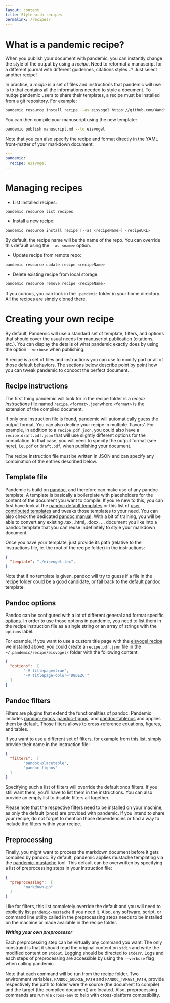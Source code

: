 ```yaml
---
layout: content
title: Style with recipes
permalink: /recipes/
---
```


# What is a pandemic recipe?

When you publish your document with pandemic, you can instantly change the  style of the output by using a _recipe_. Need to reformat a manuscript for a different journal with different guidelines, citations styles ..? Just select another recipe!

In practice, a _recipe_ is a set of files and instructions that pandemic will use is to that contains all the informations needed to style a document. To nudge pandemic users to share their templates, a recipe must be installed from a git repository. For example:

```bash
pandemic resource install recipe --as eisvogel https://github.com/Wandmalfarbe/pandoc-latex-template
```

You can then compile your manuscript using the new template:

```bash
pandemic publish manuscript.md --to eisvogel
```

Note that you can also specify the recipe and format directly in the YAML front-matter of your markdown document:

```yaml
---
pandemic:
  recipe: eisvogel
---
```

# Managing recipes

- List installed recipes:

```bash
pandemic resource list recipes
```

- Install a new recipe:

```bash
pandemic resource install recipe [--as <recipeName>] <recipeURL>
```

By default, the recipe name will be the name of the repo. You can override this default using the `--as <name>` option.

- Update recipe from remote repo:

```bash
pandemic resource update recipe <recipeName>
```

- Delete existing recipe from local storage:

```bash
pandemic resource remove recipe <recipeName>
```

If you curious, you can look in the `.pandemic` folder in your home directory. All the recipes are simply cloned there.

# Creating your own recipe

By default, Pandemic will use a standard set of template, filters, and options that should cover the usual needs for manuscript publication (citations, etc.). You can display the details of what pandemic exactly does by using the option `--verbose` when publishing.

A recipe is a set of files and instructions you can use to modify part or all of those default behaviors. The sections below describe point by point how you can tweak pandemic to concoct the perfect document.

## Recipe instructions

The first thing pandemic will look for in the recipe folder is a _recipe instructions_ file named `recipe.<format>.json`where `<format>` is the extension of the compiled document.

If only one instruction file is found, pandemic will automatically guess the output format. You can also decline your recipe in multiple 'flavors'. For example, in addition to a `recipe.pdf.json`, you could also have a `recipe.draft.pdf.json` that will use slightly different options for the compilation. In that case, you will need to specify the output format (see [here]({{site.baseurl}}/tutorial/#output-format)), i.e. `pdf` or `draft.pdf`, when publishing your document.

The recipe instruction file must be written in JSON and can specify any combination of the entries described below.

## Template file

Pandemic is build on [pandoc](https://pandoc.org), and therefore can make use of any pandoc template.
A template is basically a boilerplate with placeholders for the content of the document you want to compile.
If you're new to this, you can first have look at the [pandoc default templates](https://github.com/jgm/pandoc-templates) or this list of [user contributed templates](https://github.com/jgm/pandoc-templates) and tweaks those templates to your need.
You can also check the dedicated [pandoc manual](https://pandoc.org/MANUAL.html#templates).
With a bit of training, you will be able to convert any existing .tex, .html, .docx, ... document you like into a pandoc template that you can reuse indefinitely to style your markdown document.

Once you have your template, just provide its path (relative to the instructions file, ie. the root of the recipe folder) in the instructions:

```json
{
  "template": "./eisvogel.tex",
}
```

Note that if no template is given, pandoc will try to guess if a file in the recipe folder could be a good candidate, or fall back to the default pandoc template.



## Pandoc options

Pandoc can be configured with a lot of different general and format specific [options](https://pandoc.org/MANUAL.html#options). In order to use those options in pandemic, you need to list them in the recipe instruction file as a single string or an array of strings with the `options` label.

For example, if you want to use a custom title page with the [eisvogel recipe](https://github.com/Wandmalfarbe/pandoc-latex-template) we installed above, you could create a `recipe.pdf.json` file in the `~/.pandemic/recipe/eisvogel/` folder with the following content:

```json
{
  "options":  [
        "-V titlepage=true",
        "-V titlepage-color='D8DE2C'"
  ]
}
```

## Pandoc filters

Filters are plugins that extend the functionalities of pandoc. Pandemic includes [pandoc-eqnos](https://github.com/tomduck/pandoc-eqnos), [pandoc-fignos](https://github.com/tomduck/pandoc-fignos), and [pandoc-tablenos](https://github.com/tomduck/pandoc-tablenos) and applies them by default. Those filters allows to cross-reference equations, figures, and tables.

If you want to use a different set of filters, for example from [this list](https://github.com/jgm/pandoc/wiki/Pandoc-Filters), simply provide their name in the instruction file:

```json
{
  "filters":  [
        "pandoc-placetable",
        "pandoc-fignos"
  ]
}
```

Specifying such a list of filters will override the default xnos filters. If you still want them, you'll have to list them in the instructions. You can also provide an empty list to disable filters all together.

Please note that the respective filters need to be installed on your machine, as only the default (xnos) are provided with pandemic. If you intend to share your recipe, do not forget to mention those dependencies or find a way to include the filters within your recipe.

## Preprocessing

Finally, you might want to process the markdown document before it gets compiled by pandoc. By default, pandemic applies mustache templating via the [pandemic-mustache](https://www.npmjs.com/package/pandemic-mustache) tool.
This default can be overwritten by specifying a list of preprocessing steps in your instruction file:

```json
{
  "preprocessing":  [
        "markdown-pp"
  ]
}
```

Like for filters, this list completely override the default and you will need to explicitly list `pandemic-mustache` if you need it. Also, any software, script, or command line utility called in the preprocessing steps needs to be installed on the machine or made available in the recipe folder.

**_Writing your own preprocessor_**

Each preprocessing step can be virtually any command you want. The only constraint is that it should read the original content on `stdin` and write the modified content on `stdout`. Logging should be directed to `stderr`. Logs and each steps of preprocessing are accessible by using the `--verbose` flag when calling pandemic.

Note that each command will be run from the recipe folder. Two environment variables, `PANDOC_SOURCE_PATH` and `PANDOC_TARGET_PATH`, provide respectively the path to folder were the source (the document to compile) and the target (the compiled document) are located. Also, preprocessing commands are run via `cross-env` to help with cross-platform compatibility.
